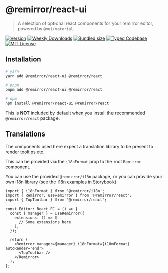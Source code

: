 # @remirror/react-ui

> A selection of optional react components for your remirror editor, powered by `@mui/material`.

[![Version][version]][npm] [![Weekly Downloads][downloads-badge]][npm] [![Bundled size][size-badge]][size] [![Typed Codebase][typescript]](#) [![MIT License][license]](#)

[version]: https://flat.badgen.net/npm/v/@remirror/react-ui
[npm]: https://npmjs.com/package/@remirror/react-ui
[license]: https://flat.badgen.net/badge/license/MIT/purple
[size]: https://bundlephobia.com/result?p=@remirror/react-ui
[size-badge]: https://flat.badgen.net/bundlephobia/minzip/@remirror/react-ui
[typescript]: https://flat.badgen.net/badge/icon/TypeScript?icon=typescript&label
[downloads-badge]: https://badgen.net/npm/dw/@remirror/react-ui/red?icon=npm

## Installation

```bash
# yarn
yarn add @remirror/react-ui @remirror/react

# pnpm
pnpm add @remirror/react-ui @remirror/react

# npm
npm install @remirror/react-ui @remirror/react
```

This is **NOT** included by default when you install the recommended `@remirror/react` package.

## Translations

The components used here expect a translation library to be present to render tooltips etc.

This can be provided via the `i18nFormat` prop to the root `Remirror` component.

You can use the provided `@remirror/i18n` package, or you can provide your own i18n library (see the [i18n examples in Storybook](https://remirror.vercel.app/?path=/story/i18n-react-i18next--basic))

```tsx
import { i18nFormat } from '@remirror/i18n';
import { Remirror, useRemirror } from '@remirror/react';
import { TopToolbar } from '@remirror/react';

const Editor: React.FC = () => {
  const { manager } = useRemirror({
    extensions: () => [
      // Some extensions here
    ],
  });

  return (
    <Remirror manager={manager} i18nFormat={i18nFormat} autoRender='end'>
      <TopToolbar />
    </Remirror>
  );
};
```
